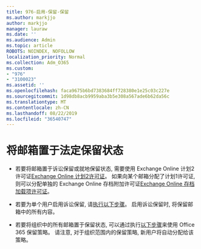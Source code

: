 ```yaml
---
title: 976-启用-保留-保留
ms.author: markjjo
author: markjjo
manager: lauraw
ms.date: ''
ms.audience: Admin
ms.topic: article
ROBOTS: NOINDEX, NOFOLLOW
localization_priority: Normal
ms.collection: Adm_O365
ms.custom:
- "976"
- "3100023"
ms.assetid: ''
ms.openlocfilehash: faca9675b6bd7383684ff728380e1e25c03c227e
ms.sourcegitcommit: 1d98db8acb9959aba3b5e308a567ade6b62da56c
ms.translationtype: MT
ms.contentlocale: zh-CN
ms.lasthandoff: 08/22/2019
ms.locfileid: "36540747"
---
```

# <a name="place-a-mailbox-on-legal-hold"></a>将邮箱置于法定保留状态

- 若要将邮箱置于诉讼保留或就地保留状态, 需要使用 Exchange Online 计划2许可证[Exchange Online 计划2许可证](https://docs.microsoft.com/office365/servicedescriptions/office-365-platform-service-description/office-365-plan-options)。 如果向某个邮箱分配了计划1许可证, 则可以分配单独的 Exchange Online 存档附加许可证[Exchange Online 存档加载项许可证](https://docs.microsoft.com/office365/servicedescriptions/exchange-online-archiving-service-description)。

- 若要为单个用户启用诉讼保留, 请[执行以下步骤](https://docs.microsoft.com/office365/SecurityCompliance/place-a-mailbox-on-litigation-hold)。 启用诉讼保留时, 将保留邮箱中的所有内容。

- 若要将组织中的所有邮箱置于保留状态, 可以通过执行[以下步骤](https://docs.microsoft.com/office365/securitycompliance/create-a-litigation-hold)来使用 Office 365 保留策略。 请注意, 对于组织范围内的保留策略, 新用户将自动分配给该策略。
